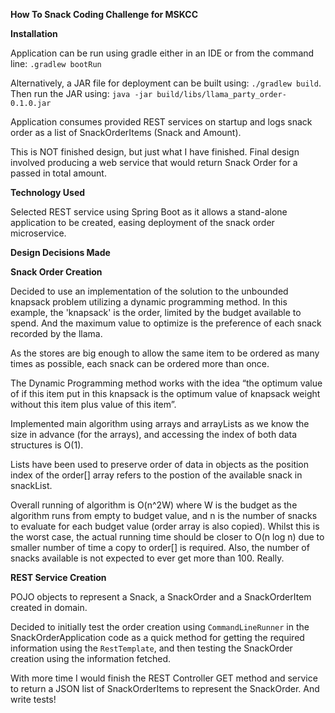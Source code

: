 **How To Snack Coding Challenge for MSKCC**

**Installation**

Application can be run using gradle either in an IDE or from the command line: `.gradlew bootRun`

Alternatively, a JAR file for deployment can be built using: `./gradlew build`. Then run the JAR using: `java -jar build/libs/llama_party_order-0.1.0.jar`

Application consumes provided REST services on startup and logs snack order as a list of SnackOrderItems (Snack and Amount).

This is NOT finished design, but just what I have finished. Final design involved producing a web service that would return Snack Order for a passed in total amount. 

 
**Technology Used**

Selected REST service using Spring Boot as it allows a stand-alone application to be created, easing deployment of the snack order microservice.


**Design Decisions Made**

**Snack Order Creation**

Decided to use an implementation of the solution to the unbounded knapsack problem utilizing a dynamic programming method. In this example, the 'knapsack' is the order, limited by the budget available to spend. And the maximum value to optimize is the preference of each snack recorded by the llama.

As the stores are big enough to allow the same item to be ordered as many times as possible, each snack can be ordered more than once.

The Dynamic Programming method works with the idea “the optimum value of if this item put in this knapsack is the optimum value of knapsack weight without this item plus value of this item”. 

Implemented main algorithm using arrays and arrayLists as we know the size in advance (for the arrays), and accessing the index of both data structures is O(1).

Lists have been used to preserve  order of data in objects as the position index of the order[] array refers to the postion of the available snack in snackList.

Overall running of algorithm is O(n^2W) where W is the budget as the algorithm runs from empty to budget value, and n is the number of snacks to evaluate for each budget value (order array is also copied). Whilst this is the worst case, the actual running time should be closer to O(n log n) due to smaller number of time a copy to order[] is required. Also, the number of snacks available is not expected to ever get more than 100. Really.

**REST Service Creation**

POJO objects to represent a Snack, a SnackOrder and a SnackOrderItem created in domain.

Decided to initially test the order creation using `CommandLineRunner` in the SnackOrderApplication code as a quick method for getting the required information using the `RestTemplate`, and then testing the SnackOrder creation using the information fetched.
  
With more time I would finish the REST Controller GET method and service to return a JSON list of SnackOrderItems to represent the SnackOrder. And write tests!